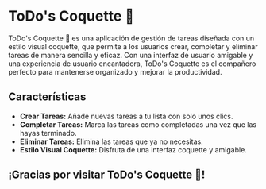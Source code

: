 # ToDo's Coquette 🎀

ToDo's Coquette 🎀 es una aplicación de gestión de tareas diseñada con un estilo visual coquette, que permite a los usuarios crear, completar y eliminar tareas de manera sencilla y eficaz. Con una interfaz de usuario amigable y una experiencia de usuario encantadora, ToDo's Coquette es el compañero perfecto para mantenerse organizado y mejorar la productividad.

## Características

- **Crear Tareas:** Añade nuevas tareas a tu lista con solo unos clics.
- **Completar Tareas:** Marca las tareas como completadas una vez que las hayas terminado.
- **Eliminar Tareas:** Elimina las tareas que ya no necesitas.
- **Estilo Visual Coquette:** Disfruta de una interfaz coquette y amigable.

## ¡Gracias por visitar ToDo's Coquette 🎀!

